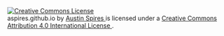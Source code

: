 <a rel="license" href="http://creativecommons.org/licenses/by/4.0/">
  <img alt="Creative Commons License" style="border-width:0" src="https://i.creativecommons.org/l/by/4.0/88x31.png" />
</a>
<br />
<span xmlns:dct="http://purl.org/dc/terms/" property="dct:title">
  aspires.github.io
</span> by 
<a xmlns:cc="http://creativecommons.org/ns#" href="aspires.github.io" property="cc:attributionName" rel="cc:attributionURL">
  Austin Spires
</a> is licensed under a 
<a rel="license" href="http://creativecommons.org/licenses/by/4.0/">
  Creative Commons Attribution 4.0 International License
</a>.
